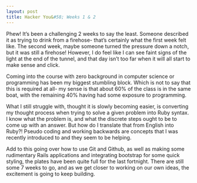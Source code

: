 ```yaml
---
layout: post
title: Hacker You&#58; Weeks 1 & 2
---
```


Phew! It’s been a challenging 2 weeks to say the least. Someone described it as trying to drink from a firehose- that’s certainly what the first week felt like. The second week, maybe someone turned the pressure down a notch, but it was still a firehose! However, I do feel like I can see faint signs of the light at the end of the tunnel, and that day isn’t too far when it will all start to make sense and click.

Coming into the course with zero background in computer science or programming has been my biggest stumbling block. Which is not to say that this is required at all- my sense is that about 60% of the class is in the same boat, with the remaining 40% having had some exposure to programming.

What I still struggle with, thought it is slowly becoming easier, is converting my thought process when trying to solve a given problem into Ruby syntax. I know what the problem is, and what the discrete steps ought to be to come up with an answer. But how do I translate that from English into Ruby?! Pseudo coding and working backwards are concepts that I was recently introduced to and they seem to be helping.

Add to this going over how to use Git and Github, as well as making some rudimentary Rails applications and integrating bootstrap for some quick styling, the plates have been quite full for the last fortnight. There are still some 7 weeks to go, and as we get closer to working on our own ideas, the excitement is going to keep building.